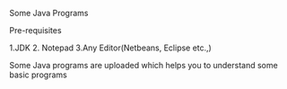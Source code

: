 Some Java Programs


Pre-requisites 

1.JDK
2. Notepad
3.Any Editor(Netbeans, Eclipse etc.,)


Some Java programs are uploaded which helps you to understand some basic programs

